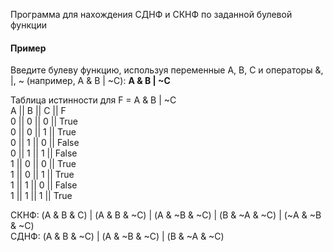 <p>
Программа для нахождения СДНФ и СКНФ по заданной булевой функции
</p>

<h4>Пример</h4>
<p>
Введите булеву функцию, используя переменные A, B, C и операторы &, |, ~ (например, A & B | ~C): <b>A & B | ~C</b>

Таблица истинности для F = A & B | ~C <br>
A || B || C || F <br>
0 || 0 || 0 || True <br>
0 || 0 || 1 || True <br>
0 || 1 || 0 || False <br>
0 || 1 || 1 || False <br>
1 || 0 || 0 || True <br>
1 || 0 || 1 || True <br>
1 || 1 || 0 || False <br>
1 || 1 || 1 || True <br>

СКНФ: (A & B & C) | (A & B & ~C) | (A & ~B & ~C) | (B & ~A & ~C) | (~A & ~B & ~C) <br>
СДНФ: (A & B & ~C) | (A & ~B & ~C) | (B & ~A & ~C)
<p>
